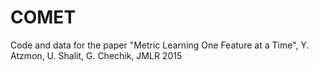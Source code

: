 # COMET
Code and data for the paper "Metric Learning One Feature at a Time", Y. Atzmon, U. Shalit, G. Chechik, JMLR 2015
